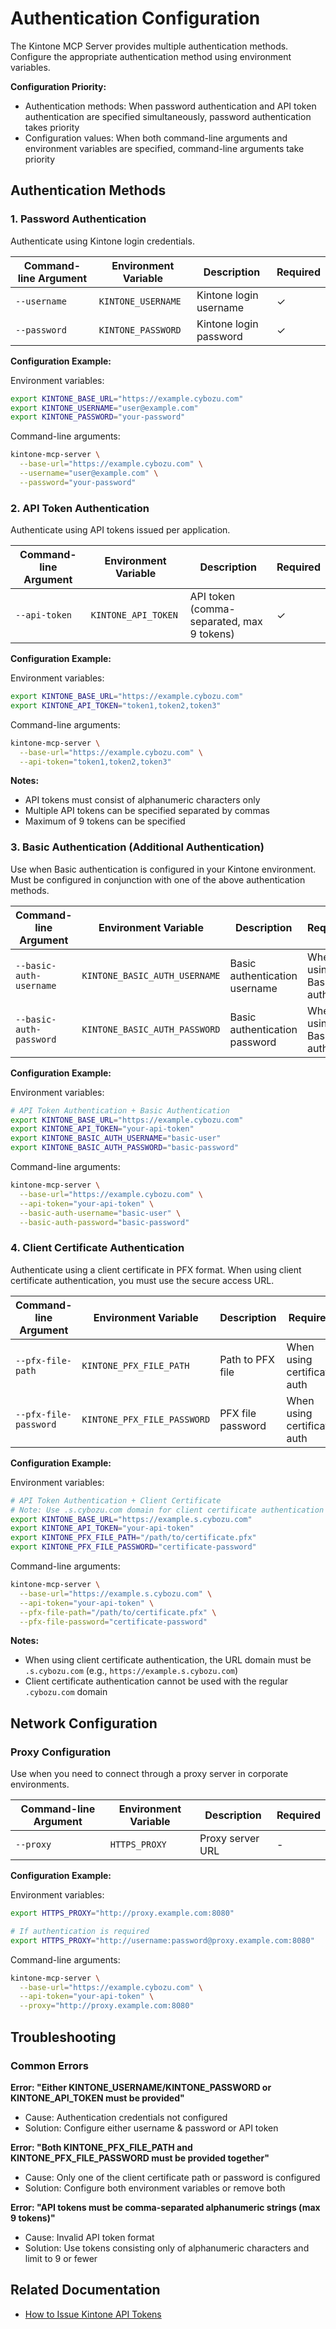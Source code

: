 # Authentication Configuration

The Kintone MCP Server provides multiple authentication methods. Configure the appropriate authentication method using environment variables.

**Configuration Priority:**

- Authentication methods: When password authentication and API token authentication are specified simultaneously, password authentication takes priority
- Configuration values: When both command-line arguments and environment variables are specified, command-line arguments take priority

## Authentication Methods

### 1. Password Authentication

Authenticate using Kintone login credentials.

| Command-line Argument | Environment Variable | Description            | Required |
| --------------------- | -------------------- | ---------------------- | -------- |
| `--username`          | `KINTONE_USERNAME`   | Kintone login username | ✓        |
| `--password`          | `KINTONE_PASSWORD`   | Kintone login password | ✓        |

**Configuration Example:**

Environment variables:

```bash
export KINTONE_BASE_URL="https://example.cybozu.com"
export KINTONE_USERNAME="user@example.com"
export KINTONE_PASSWORD="your-password"
```

Command-line arguments:

```bash
kintone-mcp-server \
  --base-url="https://example.cybozu.com" \
  --username="user@example.com" \
  --password="your-password"
```

### 2. API Token Authentication

Authenticate using API tokens issued per application.

| Command-line Argument | Environment Variable | Description                               | Required |
| --------------------- | -------------------- | ----------------------------------------- | -------- |
| `--api-token`         | `KINTONE_API_TOKEN`  | API token (comma-separated, max 9 tokens) | ✓        |

**Configuration Example:**

Environment variables:

```bash
export KINTONE_BASE_URL="https://example.cybozu.com"
export KINTONE_API_TOKEN="token1,token2,token3"
```

Command-line arguments:

```bash
kintone-mcp-server \
  --base-url="https://example.cybozu.com" \
  --api-token="token1,token2,token3"
```

**Notes:**

- API tokens must consist of alphanumeric characters only
- Multiple API tokens can be specified separated by commas
- Maximum of 9 tokens can be specified

### 3. Basic Authentication (Additional Authentication)

Use when Basic authentication is configured in your Kintone environment. Must be configured in conjunction with one of the above authentication methods.

| Command-line Argument   | Environment Variable          | Description                   | Required              |
| ----------------------- | ----------------------------- | ----------------------------- | --------------------- |
| `--basic-auth-username` | `KINTONE_BASIC_AUTH_USERNAME` | Basic authentication username | When using Basic auth |
| `--basic-auth-password` | `KINTONE_BASIC_AUTH_PASSWORD` | Basic authentication password | When using Basic auth |

**Configuration Example:**

Environment variables:

```bash
# API Token Authentication + Basic Authentication
export KINTONE_BASE_URL="https://example.cybozu.com"
export KINTONE_API_TOKEN="your-api-token"
export KINTONE_BASIC_AUTH_USERNAME="basic-user"
export KINTONE_BASIC_AUTH_PASSWORD="basic-password"
```

Command-line arguments:

```bash
kintone-mcp-server \
  --base-url="https://example.cybozu.com" \
  --api-token="your-api-token" \
  --basic-auth-username="basic-user" \
  --basic-auth-password="basic-password"
```

### 4. Client Certificate Authentication

Authenticate using a client certificate in PFX format. When using client certificate authentication, you must use the secure access URL.

| Command-line Argument | Environment Variable        | Description       | Required                    |
| --------------------- | --------------------------- | ----------------- | --------------------------- |
| `--pfx-file-path`     | `KINTONE_PFX_FILE_PATH`     | Path to PFX file  | When using certificate auth |
| `--pfx-file-password` | `KINTONE_PFX_FILE_PASSWORD` | PFX file password | When using certificate auth |

**Configuration Example:**

Environment variables:

```bash
# API Token Authentication + Client Certificate
# Note: Use .s.cybozu.com domain for client certificate authentication
export KINTONE_BASE_URL="https://example.s.cybozu.com"
export KINTONE_API_TOKEN="your-api-token"
export KINTONE_PFX_FILE_PATH="/path/to/certificate.pfx"
export KINTONE_PFX_FILE_PASSWORD="certificate-password"
```

Command-line arguments:

```bash
kintone-mcp-server \
  --base-url="https://example.s.cybozu.com" \
  --api-token="your-api-token" \
  --pfx-file-path="/path/to/certificate.pfx" \
  --pfx-file-password="certificate-password"
```

**Notes:**

- When using client certificate authentication, the URL domain must be `.s.cybozu.com` (e.g., `https://example.s.cybozu.com`)
- Client certificate authentication cannot be used with the regular `.cybozu.com` domain

## Network Configuration

### Proxy Configuration

Use when you need to connect through a proxy server in corporate environments.

| Command-line Argument | Environment Variable | Description      | Required |
| --------------------- | -------------------- | ---------------- | -------- |
| `--proxy`             | `HTTPS_PROXY`        | Proxy server URL | -        |

**Configuration Example:**

Environment variables:

```bash
export HTTPS_PROXY="http://proxy.example.com:8080"

# If authentication is required
export HTTPS_PROXY="http://username:password@proxy.example.com:8080"
```

Command-line arguments:

```bash
kintone-mcp-server \
  --base-url="https://example.cybozu.com" \
  --api-token="your-api-token" \
  --proxy="http://proxy.example.com:8080"
```

## Troubleshooting

### Common Errors

**Error: "Either KINTONE_USERNAME/KINTONE_PASSWORD or KINTONE_API_TOKEN must be provided"**

- Cause: Authentication credentials not configured
- Solution: Configure either username & password or API token

**Error: "Both KINTONE_PFX_FILE_PATH and KINTONE_PFX_FILE_PASSWORD must be provided together"**

- Cause: Only one of the client certificate path or password is configured
- Solution: Configure both environment variables or remove both

**Error: "API tokens must be comma-separated alphanumeric strings (max 9 tokens)"**

- Cause: Invalid API token format
- Solution: Use tokens consisting only of alphanumeric characters and limit to 9 or fewer

## Related Documentation

- [How to Issue Kintone API Tokens](https://jp.cybozu.help/k/en/app/api/api_token.html)
